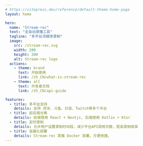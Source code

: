 ```yaml
---
# https://vitepress.dev/reference/default-theme-home-page
layout: home

hero:
  name: "Stream-rec"
  text: "全自动录播工具"
  tagline: "多平台流媒体录制"
  image:
    src: /stream-rec.svg
    width: 200
    height: 200
    alt: Stream-rec logo
  actions:
    - theme: brand
      text: 开始使用
      link: /zh_CN/what-is-stream-rec
    - theme: alt
      text: 开发者文档
      link: /zh_CN/api-guide

features:
  - title: 多平台支持
    details: 支持 虎牙、斗鱼、抖音、Twitch等多个平台
  - title: 前后端分离
    details: 前端使用 React + Nextjs, 后端使用 Kotlin + Ktor
  - title: 定时录制
    details: 允许用户设置录制时间段，减少平台API调用次数，提高录制效率
  - title: 容器化部署
    details: Stream-rec 首推 Docker 部署，方便快捷。
---
```

